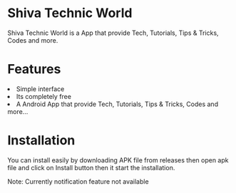 <h1>Shiva Technic World</h1>
<p>Shiva Technic World is a App that provide Tech, Tutorials, Tips & Tricks, Codes and more.</p>
<h1>Features</h1>
<li>Simple interface</li>
<li>Its completely free</li>
<li>A Android App that provide Tech, Tutorials, Tips & Tricks, Codes and more...</li>
<h1>Installation</h1>
<p>You can install easily by downloading APK file from releases then open apk file and click on Install button then it start the installation.</p>
<a></a>
<p>Note: Currently notification feature not available</p>
